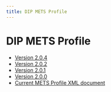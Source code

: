 ```yaml
---
title: DIP METS Profile
---
```

DIP METS Profile
=================

- [Version 2.0.4](./E-ARK-DIP.xml)
- [Version 2.0.2](./E-ARK-DIP-v2-0-2.xml)
- [Version 2.0.1](./E-ARK-DIP-v2-0-1.xml)
- [Version 2.0.0](./E-ARK-DIP-v2-0-0.xml)
- [Current METS Profile XML document](./E-ARK-DIP.xml)
